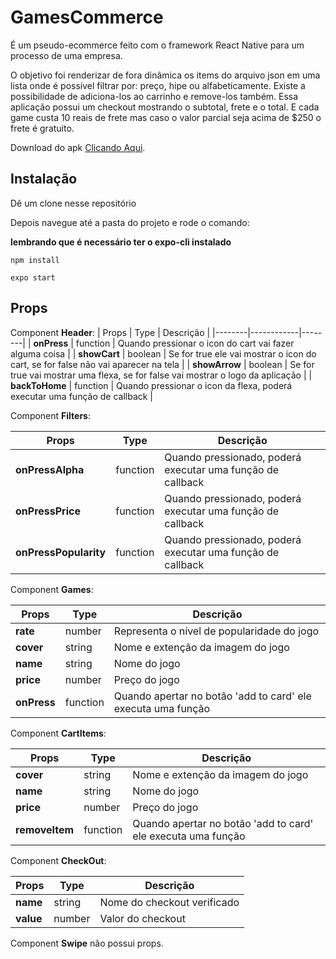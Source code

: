 # GamesCommerce

É um pseudo-ecommerce feito com o framework React Native para um processo de uma empresa.

O objetivo foi renderizar de fora dinâmica os items do arquivo json em uma lista onde é possível filtrar por: preço, hipe ou alfabeticamente. Existe a possibilidade de adiciona-los ao carrinho e remove-los também. Essa aplicação possui um checkout mostrando o subtotal, frete e o total. E cada game custa 10 reais de frete mas caso o valor parcial seja acima de $250 o frete é gratuito.

Download do apk [Clicando Aqui](https://drive.google.com/file/d/1v7L9tUYg1CbHwK1rOSNhh14JIw60g_NO/view?usp=sharing).

## Instalação

Dê um clone nesse repositório

Depois navegue até a pasta do projeto e rode o comando:

**lembrando que é necessário ter o expo-cli instalado**

```
npm install
```

```
expo start
```

## Props

Component **Header**:
| Props | Type | Descrição |
|--------|------------|--------|
| **onPress** | function | Quando pressionar o icon do cart vai fazer alguma coisa |
| **showCart** | boolean | Se for true ele vai mostrar o icon do cart, se for false não vai aparecer na tela |
| **showArrow** | boolean | Se for true vai mostrar uma flexa, se for false vai mostrar o logo da aplicação |
| **backToHome** | function | Quando pressionar o icon da flexa, poderá executar uma função de callback |


Component **Filters**:

| Props | Type | Descrição |
|--------|------------|--------|
| **onPressAlpha** | function | Quando pressionado, poderá executar uma função de callback |
| **onPressPrice** | function | Quando pressionado, poderá executar uma função de callback |
| **onPressPopularity** | function | Quando pressionado, poderá executar uma função de callback |

Component **Games**:

| Props | Type | Descrição |
|--------|------------|--------|
| **rate** | number | Representa o nível de popularidade do jogo |
| **cover** | string | Nome e extenção da imagem do jogo |
| **name** | string | Nome do jogo |
| **price** | number | Preço do jogo |
| **onPress** | function | Quando apertar no botão 'add to card' ele executa uma função |

Component **CartItems**:

| Props | Type | Descrição |
|--------|------------|--------|
| **cover** | string | Nome e extenção da imagem do jogo |
| **name** | string | Nome do jogo |
| **price** | number | Preço do jogo |
| **removeItem** | function | Quando apertar no botão 'add to card' ele executa uma função |

Component **CheckOut**:

| Props | Type | Descrição |
|--------|------------|--------|
| **name** | string | Nome do checkout verificado |
| **value** | number | Valor do checkout |

Component **Swipe** não possui props.

<!-- <p align="center">
  <img src="https://www.gov.br/dnocs/pt-br/conteudo-migrado/cartaz-coronavrus-png" />
</p> -->
